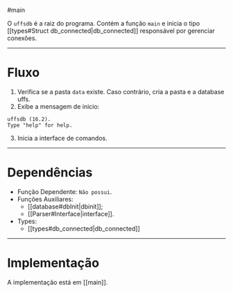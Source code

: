 #main

O `uffsdb` é a raiz do programa. Contém a função `main` e inicia o tipo [[types#Struct db_connected|db_connected]] responsável por gerenciar conexões.

---
# Fluxo

1. Verifica se a pasta `data` existe. Caso contrário, cria a pasta e a database uffs.
2.  Exibe a mensagem de inicio:
```Textplain
uffsdb (16.2).
Type "help" for help.
```
3. Inicia a interface de comandos.

---
# Dependências

- Função Dependente: `Não possui`.
- Funções Auxiliares:  
	-  [[database#dbInit|dbinit]];
	- [[Parser#Interface|interface]].
- Types:
	- [[types#db_connected|db_connected]]

---
# Implementação

A implementação está em [[main]].
 
